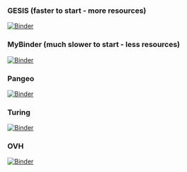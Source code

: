 
### GESIS (faster to start - more resources)
[![Binder](https://mybinder.org/badge_logo.svg)](https://notebooks.gesis.org/binder/v2/gh/richherr/pyrnotebook5/HEAD)

### MyBinder (much slower to start - less resources)
[![Binder](https://mybinder.org/badge_logo.svg)](https://mybinder.org/v2/gh/richherr/pyrnotebook5/HEAD)

### Pangeo
[![Binder](https://mybinder.org/badge_logo.svg)](https://binder.pangeo.io/v2/gh/richherr/pyrnotebook5/HEAD)

### Turing
[![Binder](https://mybinder.org/badge_logo.svg)](https://turing.mybinder.org/v2/gh/richherr/pyrnotebook5/HEAD)

### OVH
[![Binder](https://mybinder.org/badge_logo.svg)](https://ovh.mybinder.org/v2/gh/richherr/pyrnotebook5/HEAD)